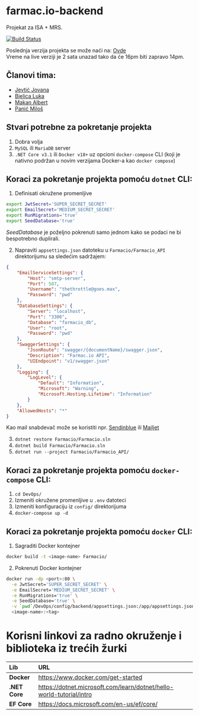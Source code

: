 # farmac.io-backend
Projekat za ISA + MRS.

[![Build Status](https://jenkins.bjelicaluka.com/buildStatus/icon?job=farmac.io-backend)](https://jenkins.bjelicaluka.com/job/farmac.io-backend/)

Poslednja verzija projekta se može naći na: <a href="http://farmac-io.bjelicaluka.com/">Ovde</a><br/>
Vreme na live verziji je 2 sata unazad tako da će 16pm biti zapravo 14pm.

## Članovi tima:
<ul>
<li><a href="https://github.com/jojev">Jevtić Jovana</a></li>
<li><a href="https://github.com/bjelicaluka">Bjelica Luka</a></li>
<li><a href="https://github.com/albertmakan">Makan	Albert</a></li>
<li><a href="https://github.com/panicmilos">Panić	Miloš</a></li>
</ul>

## Stvari potrebne za pokretanje projekta

1. Dobra volja
2. `MySQL` ili `MariaDB` server
3. `.NET Core v3.1` ili `Docker v18+` uz opcioni `docker-compose` CLI (koji je nativno podržan u novim verzijama Docker-a kao `docker compose`)

## Koraci za pokretanje projekta pomoću `dotnet` CLI:

1. Definisati okružene promenljive
```bash
export JwtSecret='SUPER_SECRET_SECRET'
export EmailSecret='MEDIUM_SECRET_SECRET'
export RunMigrations='true'
export SeedDatabase='true'
```
<i>SeedDatabase</i> je poželjno pokrenuti samo jednom kako se podaci ne bi bespotrebno duplirali. 

2. Napraviti `appsettings.json` datoteku u `Farmacio/Farmacio_API` direktorijumu sa sledećim sadržajem:
```json
{
	"EmailServiceSettings": {
		"Host": "smtp-server",
		"Port": 587,
		"Username": "thethrottle@goes.max",
		"Password": "pwd"
	},
	"DatabaseSettings": {
		"Server": "localhost",
		"Port": "3306",
		"Database": "farmacio_db",
		"User": "root",
		"Password": "pwd"
	},
	"SwaggerSettings": {
		"JsonRoute": "swagger/{documentName}/swagger.json",
		"Description": "Farmac.io API",
		"UIEndpoint": "v1/swagger.json"
	},
	"Logging": {
		"LogLevel": {
			"Default": "Information",
			"Microsoft": "Warning",
			"Microsoft.Hosting.Lifetime": "Information"
		}
	},
	"AllowedHosts": "*"
}
```
Kao mail snabdevač može se koristiti npr. <a href="https://www.sendinblue.com/">Sendinblue</a> ili <a href="https://www.mailjet.com/">Mailjet</a>

3. `dotnet restore Farmacio/Farmacio.sln`
4. `dotnet build Farmacio/Farmacio.sln`
5. `dotnet run --project Farmacio/Farmacio_API/`

## Koraci za pokretanje projekta pomoću `docker-compose` CLI:

1. `cd DevOps/`
2. Izmeniti okružene promenljive u `.env` datoteci
3. Izmeniti konfiguraciju iz `config/` direktorijuma
4. `docker-compose up -d`

## Koraci za pokretanje projekta pomoću `docker` CLI:

1. Sagraditi Docker kontejner
```bash
docker build -t <image-name> Farmacio/
```
2. Pokrenuti Docker kontejner
```bash
docker run -dp <port>:80 \
  -e JwtSecret='SUPER_SECRET_SECRET' \
  -e EmailSecret='MEDIUM_SECRET_SECRET' \
  -e RunMigrations='true' \
  -e SeedDatabase='true' \
  -v `pwd`/DevOps/config/backend/appsettings.json:/app/appsettings.json \
  <image-name>:<tag>
```

<h1>Korisni linkovi za radno okruženje i biblioteka iz trećih žurki</h1>

| Lib | URL |
| :--- | :--- |
| <b>Docker | https://www.docker.com/get-started |
| <b>.NET Core | https://dotnet.microsoft.com/learn/dotnet/hello-world-tutorial/intro |
| <b>EF Core | https://docs.microsoft.com/en-us/ef/core/ |
